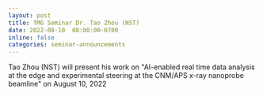 ```yaml
---
layout: post
title: TMG Seminar Dr. Tao Zhou (NST)
date: 2022-08-10  08:00:00-0700
inline: false
categories: seminar-announcements
---
```


Tao Zhou (NST)  will present his work on "AI-enabled real time data analysis at the edge and experimental steering at the CNM/APS x-ray nanoprobe beamline" on August 10, 2022


